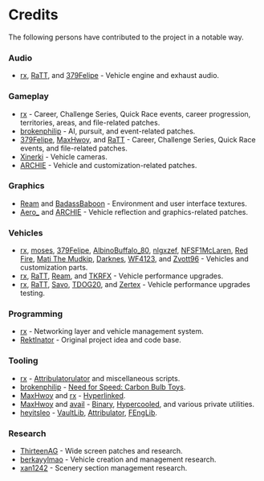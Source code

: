 # Credits
The following persons have contributed to the project in a notable way.

### Audio
* [rx], [RaTT], and [379Felipe] - Vehicle engine and exhaust audio.

### Gameplay
* [rx] - Career, Challenge Series, Quick Race events, career progression, territories, areas, and file-related patches.
* [brokenphilip] - AI, pursuit, and event-related patches.
* [379Felipe], [MaxHwoy], and [RaTT] - Career, Challenge Series, Quick Race events, and file-related patches.
* [Xinerki] - Vehicle cameras.
* [ARCHIE] - Vehicle and customization-related patches.

### Graphics
* [Ream] and [BadassBaboon] - Environment and user interface textures.
* [Aero_] and [ARCHIE] - Vehicle reflection and graphics-related patches.

### Vehicles
* [rx], [moses], [379Felipe], [AlbinoBuffalo_80], [nlgxzef], [NFSF1McLaren], [Red Fire], [Mati The Mudkip], [Darknes], [WF4123], and [Zvott96] - Vehicles and customization parts.
* [rx], [RaTT], [Ream], and [TKRFX] - Vehicle performance upgrades.
* [rx], [RaTT], [Savo], [TDOG20], and [Zertex] - Vehicle performance upgrades testing.

### Programming
* [rx] - Networking layer and vehicle management system.
* [RektInator] - Original project idea and code base.

### Tooling
* [rx] - [Attribulatorulator] and miscellaneous scripts.
* [brokenphilip] - [Need for Speed: Carbon Bulb Toys].
* [MaxHwoy] and [rx] - [Hyperlinked].
* [MaxHwoy] and [avail] - [Binary], [Hypercooled], and various private utilities.
* [heyitsleo] - [VaultLib], [Attribulator], [FEngLib].

### Research
* [ThirteenAG] - Wide screen patches and research.
* [berkayylmao] - Vehicle creation and management research.
* [xan1242] - Scenery section management research.

<!-- user links. -->
[379Felipe]: https://github.com/Felipe379
[Aero_]: https://github.com/AeroWidescreen
[AlbinoBuffalo_80]: https://youtube.com/@AlbinoBuffalo_80
[ARCHIE]: https://github.com/ArchieGoldmill
[avail]: https://github.com/avail
[BadassBaboon]: https://youtube.com/@badassbaboon
[berkayylmao]: https://github.com/berkayylmao
[brokenphilip]: https://github.com/brokenphilip
[Darknes]: https://x.com/WnFome
[heyitsleo]: https://github.com/LeoCodes21
[Mati The Mudkip]: https://x.com/MatiTheMudkip
[MaxHwoy]: https://github.com/MaxHwoy
[moses]: https://youtube.com/@powerfulpants
[NFSF1McLaren]: https://youtube.com/@NFSF1McLaren
[nlgxzef]: https://github.com/nlgxzef
[RaTT]: https://github.com/RaTT19
[Ream]: https://github.com/emygs
[Red Fire]: https://youtube.com/@redfire480
[RektInator]: https://github.com/RektInator
[rx]: https://github.com/rxyyy
[Savo]: https://youtube.com/@DnBlast
[TDOG20]: https://youtube.com/@tdog20.
[ThirteenAG]: https://thirteenag.github.io
[TKRFX]: https://youtube.com/@TKRFX
[WF4123]: https://github.com/WF4123
[xan1242]: https://github.com/xan1242
[Xinerki]: https://github.com/Xinerki
[Zertex]: https://youtube.com/@zertex1666
[Zvott96]: https://nfsmods.xyz/user/725

<!-- project links. -->
[Attribulator]: https://github.com/NFSTools/Attribulator
[Attribulatorulator]: https://github.com/NFSCO/Attribulatorulator
[Binary]: https://github.com/SpeedReflect/Binary
[FEngLib]: https://github.com/NFSTools/FEngLib
[Hypercooled]: https://youtube.com/watch?v=dgzrfQYFCZQ
[Hyperlinked]: https://github.com/MaxHwoy/hyperlinked
[Need for Speed: Carbon Bulb Toys]: https://github.com/brokenphilip/NFSCBulbToys
[VaultLib]: https://github.com/NFSTools/VaultLib
